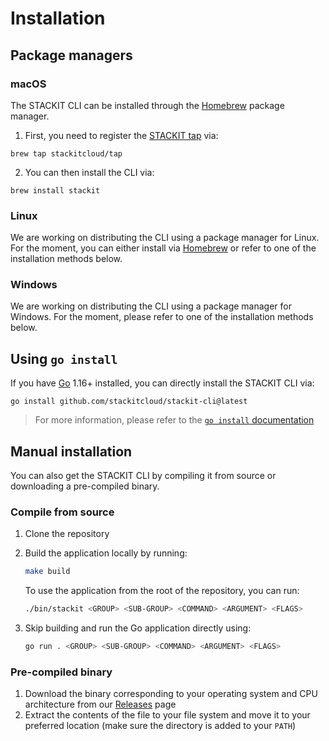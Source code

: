 # Installation

## Package managers

### macOS

The STACKIT CLI can be installed through the [Homebrew](https://brew.sh/) package manager.

1. First, you need to register the [STACKIT tap](https://github.com/stackitcloud/homebrew-tap) via:

```shell
brew tap stackitcloud/tap
```

2. You can then install the CLI via:

```shell
brew install stackit
```

### Linux

We are working on distributing the CLI using a package manager for Linux. For the moment, you can either install via [Homebrew](https://brew.sh/) or refer to one of the installation methods below.

### Windows

We are working on distributing the CLI using a package manager for Windows. For the moment, please refer to one of the installation methods below.

## Using `go install`

If you have [Go](https://go.dev/doc/install) 1.16+ installed, you can directly install the STACKIT CLI via:

```shell
go install github.com/stackitcloud/stackit-cli@latest
```

> For more information, please refer to the [`go install` documentation](https://go.dev/ref/mod#go-install)

## Manual installation

You can also get the STACKIT CLI by compiling it from source or downloading a pre-compiled binary.

### Compile from source

1. Clone the repository
2. Build the application locally by running:

   ```bash
   make build
   ```

   To use the application from the root of the repository, you can run:

   ```bash
   ./bin/stackit <GROUP> <SUB-GROUP> <COMMAND> <ARGUMENT> <FLAGS>
   ```

3. Skip building and run the Go application directly using:

   ```bash
   go run . <GROUP> <SUB-GROUP> <COMMAND> <ARGUMENT> <FLAGS>
   ```

### Pre-compiled binary

1. Download the binary corresponding to your operating system and CPU architecture from our [Releases](https://github.com/stackitcloud/stackit-cli/releases) page
2. Extract the contents of the file to your file system and move it to your preferred location (make sure the directory is added to your `PATH`)
